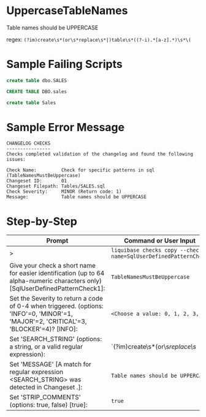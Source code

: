 # UppercaseTableNames

Table names should be UPPERCASE

regex: `(?im)create\s*(or\s*replace\s*|)table\s*((?-i).*[a-z].*)\s*\(`

# Sample Failing Scripts
``` sql
create table dbo.SALES
```
``` sql
CREATE TABLE DBO.sales
```
``` sql
create table Sales
```

# Sample Error Message
```
CHANGELOG CHECKS
----------------
Checks completed validation of the changelog and found the following issues:

Check Name:         Check for specific patterns in sql (TableNamesMustBeUppercase)
Changeset ID:       01
Changeset Filepath: Tables/SALES.sql
Check Severity:     MINOR (Return code: 1)
Message:            Table names should be UPPERCASE
```
# Step-by-Step

| Prompt | Command or User Input |
| ------ | ----------------------|
| > | `liquibase checks copy --check-name=SqlUserDefinedPatternCheck` |
| Give your check a short name for easier identification (up to 64 alpha-numeric characters only) [SqlUserDefinedPatternCheck1]: | `TableNamesMustBeUppercase` |
| Set the Severity to return a code of 0-4 when triggered. (options: 'INFO'=0, 'MINOR'=1, 'MAJOR'=2, 'CRITICAL'=3, 'BLOCKER'=4)? [INFO]: | `<Choose a value: 0, 1, 2, 3, 4>` |
| Set 'SEARCH_STRING' (options: a string, or a valid regular expression): | `(?im)create\s*(or\s*replace\s*|)table\s*((?-i).*[a-z].*)\s*\(` |
| Set 'MESSAGE' [A match for regular expression <SEARCH_STRING> was detected in Changeset <CHANGESET>.]: | `Table names should be UPPERCASE` |
| Set 'STRIP_COMMENTS' (options: true, false) [true]: | `true` |

